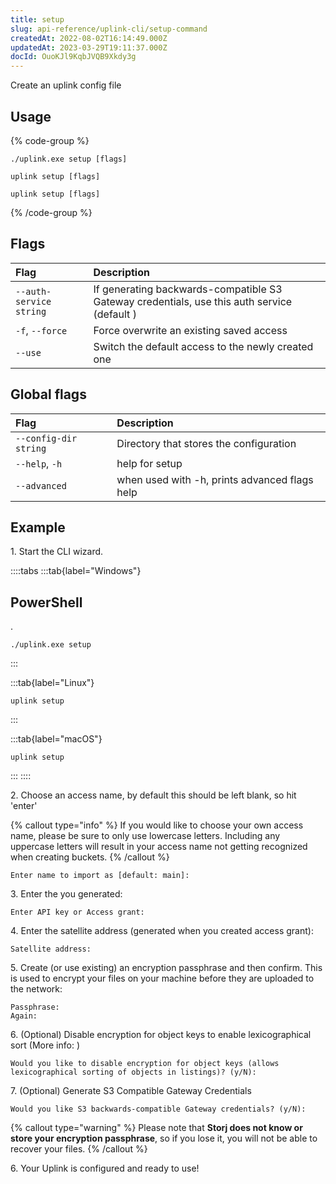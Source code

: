 ```yaml
---
title: setup
slug: api-reference/uplink-cli/setup-command
createdAt: 2022-08-02T16:14:49.000Z
updatedAt: 2023-03-29T19:11:37.000Z
docId: OuoKJl9KqbJVQB9Xkdy3g
---
```


Create an uplink config file

## Usage

{% code-group %}
```windows
./uplink.exe setup [flags]
```

```linux
uplink setup [flags]
```

```macos
uplink setup [flags]
```
{% /code-group %}

## Flags

| Flag                    | Description                                                                                 |
| :---------------------- | :------------------------------------------------------------------------------------------ |
| `--auth-service string` | If generating backwards-compatible S3 Gateway credentials, use this auth service (default ) |
| `-f`, `--force`         | Force overwrite an existing saved access                                                    |
| `--use`                 | Switch the default access to the newly created one                                          |

## Global flags

| Flag                  | Description                                   |
| :-------------------- | :-------------------------------------------- |
| `--config-dir string` | Directory that stores the configuration       |
| `--help`, `-h`        | help for setup                                |
| `--advanced`          | when used with -h, prints advanced flags help |

## Example

1\. Start the CLI wizard.

::::tabs
:::tab{label="Windows"}
## PowerShell

[](docId:4qPQxa8HlvDIO1Kgqa2No).

```Text
./uplink.exe setup
```
:::

:::tab{label="Linux"}
```Text
uplink setup
```
:::

:::tab{label="macOS"}
```Text
uplink setup
```
:::
::::

2\. Choose an access name, by default this should be left blank, so hit 'enter'

{% callout type="info"  %} 
If you would like to choose your own access name, please be sure to only use lowercase letters. Including any uppercase letters will result in your access name not getting recognized when creating buckets.
{% /callout %}

```Text
Enter name to import as [default: main]:
```

&#x20;3\.  Enter the [](docId\:OXSINcFRuVMBacPvswwNU) you generated:

```Text
Enter API key or Access grant:
```

4\. Enter the satellite address (generated when you created access grant):

```Text
Satellite address:
```

5\. Create (or use existing) an encryption passphrase and then confirm. This is used to encrypt your files on your machine before they are uploaded to the network:

```Text
Passphrase:
Again:
```

6\. (Optional) Disable encryption for object keys to enable lexicographical sort (More info: [](docId\:sSBwV86liLJ--jeWCN1DB))

```Text
Would you like to disable encryption for object keys (allows lexicographical sorting of objects in listings)? (y/N):
```

7\. (Optional) Generate S3 Compatible Gateway Credentials

```Text
Would you like S3 backwards-compatible Gateway credentials? (y/N):
```

{% callout type="warning"  %} 
Please note that **Storj does not know or store your encryption passphrase**, so if you lose it, you will not be able to recover your files.
{% /callout %}

6\.  Your Uplink is configured and ready to use!
